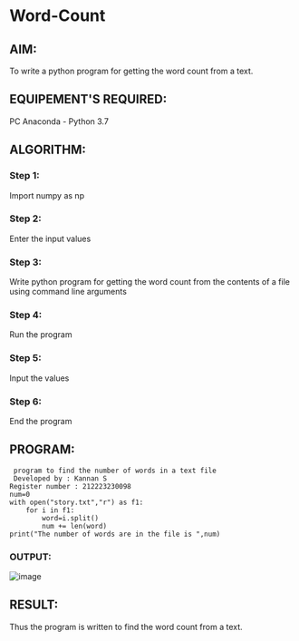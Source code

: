 # Word-Count
## AIM:
To write a python program for getting the word count from a text.
## EQUIPEMENT'S REQUIRED: 
PC
Anaconda - Python 3.7
## ALGORITHM: 
### Step 1:
Import numpy as np
### Step 2: 
Enter the input values
### Step 3: 
Write python program for getting the word count from the contents of a file using command line arguments
### Step 4:  
Run the program
### Step 5: 
Input the values
### Step 6: 
End the program

## PROGRAM:
```
 program to find the number of words in a text file
 Developed by : Kannan S
Register number : 212223230098
num=0
with open("story.txt","r") as f1:
    for i in f1:
        word=i.split()
        num += len(word)
print("The number of words are in the file is ",num)
```

### OUTPUT:
![image](https://github.com/Kannan-S-coder/Word-Count/assets/147120710/2a0f9498-c29c-40e3-937f-3e0624262331)



## RESULT:
Thus the program is written to find the word count from a text.
